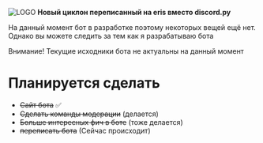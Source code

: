 ![LOGO](https://media.discordapp.net/attachments/882632227077357639/882658833095360512/20210901_191054.png)
**Новый циклон переписанный на eris вместо discord.py**
<p>На данный момент бот в разработке поэтому некоторых вещей ещё нет. Однако вы можете следить за тем как я разрабатываю бота</p>
<p>Внимание! Текущие исходники бота не актуальны на данный момент</p>

# Планируется сделать
- ~~Сайт бота~~ ✅
- ~~Сделать команды модерации~~ (делается)
- ~~Больше интересных фич в боте~~ (тоже делается)
- ~~переписать бота~~ (Сейчас происходит)
